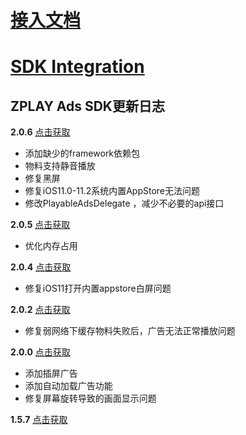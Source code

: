 # [接入文档](https://github.com/zplayads/PlayableAdsDemo-iOS/blob/master/README-CN.md)

# [SDK Integration](https://github.com/zplayads/PlayableAdsDemo-iOS/blob/master/README-EN.md)

## ZPLAY Ads SDK更新日志
**2.0.6** [点击获取](https://github.com/zplayads/PlayableAdsDemo-iOS/tree/2.0.5)
* 添加缺少的framework依赖包
* 物料支持静音播放
* 修复黑屏
* 修复iOS11.0-11.2系统内置AppStore无法问题
* 修改PlayableAdsDelegate ，减少不必要的api接口

**2.0.5** [点击获取](https://github.com/zplayads/PlayableAdsDemo-iOS/tree/2.0.5)
* 优化内存占用

**2.0.4** [点击获取](https://github.com/zplayads/PlayableAdsDemo-iOS/tree/2.0.4)
* 修复iOS11打开内置appstore白屏问题


**2.0.2** [点击获取](https://github.com/zplayads/PlayableAdsDemo-iOS/tree/2.0.2)
* 修复弱网络下缓存物料失败后，广告无法正常播放问题


**2.0.0** [点击获取](https://github.com/zplayads/PlayableAdsDemo-iOS/tree/2.0.0)
* 添加插屏广告
* 添加自动加载广告功能
* 修复屏幕旋转导致的画面显示问题

**1.5.7** [点击获取](https://github.com/zplayads/PlayableAdsDemo-iOS/tree/1.5.7)
